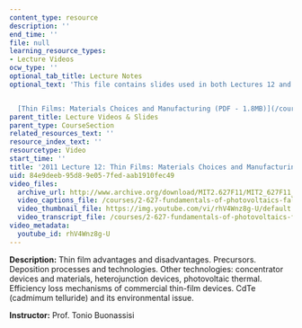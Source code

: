 ```yaml
---
content_type: resource
description: ''
end_time: ''
file: null
learning_resource_types:
- Lecture Videos
ocw_type: ''
optional_tab_title: Lecture Notes
optional_text: 'This file contains slides used in both Lectures 12 and 13.


  [Thin Films: Materials Choices and Manufacturing (PDF - 1.8MB)](/courses/2-627-fundamentals-of-photovoltaics-fall-2013/resources/mit2_627f13_lec12-13)'
parent_title: Lecture Videos & Slides
parent_type: CourseSection
related_resources_text: ''
resource_index_text: ''
resourcetype: Video
start_time: ''
title: '2011 Lecture 12: Thin Films: Materials Choices and Manufacturing, Part I '
uid: 84e9deeb-95d8-9e05-7fed-aab1910fec49
video_files:
  archive_url: http://www.archive.org/download/MIT2.627F11/MIT2_627F11_lec12_300k.mp4
  video_captions_file: /courses/2-627-fundamentals-of-photovoltaics-fall-2013/f2ad133b7a7452e39784f313b46d4a2c_rhV4Wnz8g-U.vtt
  video_thumbnail_file: https://img.youtube.com/vi/rhV4Wnz8g-U/default.jpg
  video_transcript_file: /courses/2-627-fundamentals-of-photovoltaics-fall-2013/5aebff23cb8b0d2eb206665c33e49f34_rhV4Wnz8g-U.pdf
video_metadata:
  youtube_id: rhV4Wnz8g-U
---
```


**Description:** Thin film advantages and disadvantages. Precursors. Deposition processes and technologies. Other technologies: concentrator devices and materials, heterojunction devices, photovoltaic thermal. Efficiency loss mechanisms of commercial thin-film devices. CdTe (cadmimum telluride) and its environmental issue.

**Instructor:** Prof. Tonio Buonassisi

